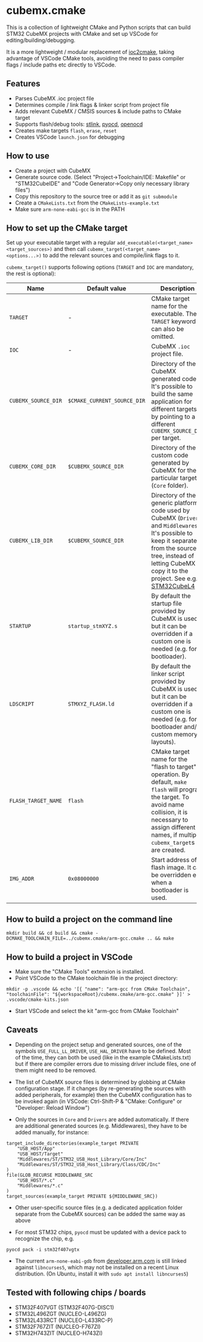 # cubemx.cmake

This is a collection of lightweight CMake and Python scripts that can build STM32 CubeMX projects with CMake and set up VSCode for editing/building/debugging.

It is a more lightweight / modular replacement of [ioc2cmake](https://github.com/patrislav1/ioc2cmake), taking advantage of VSCode CMake tools, avoiding the need to pass compiler flags / include paths etc directly to VSCode.

## Features

* Parses CubeMX .ioc project file
* Determines compile / link flags & linker script from project file
* Adds relevant CubeMX / CMSIS sources & include paths to CMake target
* Supports flash/debug tools: [stlink](https://github.com/stlink-org/stlink), [pyocd](https://github.com/pyocd/pyOCD), [openocd](https://github.com/ntfreak/openocd)
* Creates make targets `flash`, `erase`, `reset`
* Creates VSCode `launch.json` for debugging

## How to use

* Create a project with CubeMX
* Generate source code. (Select "Project->Toolchain/IDE: Makefile" or "STM32CubeIDE" and "Code Generator->Copy only necessary library files")
* Copy this repository to the source tree or add it as `git submodule`
* Create a `CMakeLists.txt` from the `CMakeLists-example.txt`
* Make sure `arm-none-eabi-gcc` is in the PATH

## How to set up the CMake target

Set up your executable target with a regular `add_executable(<target_name> <target_sources>)` and then call `cubemx_target(<target_name> <options...>)` to add the relevant sources and compile/link flags to it.

`cubemx_target()` supports following options (`TARGET` and `IOC` are mandatory, the rest is optional):

| Name              | Default value               | Description                                                                    |
|-------------------|-----------------------------|--------------------------------------------------------------------------------|
|`TARGET`           | -                           | CMake target name for the executable. The `TARGET` keyword can also be omitted.|
|`IOC`              | -                           | CubeMX `.ioc` project file.                                                    |
|`CUBEMX_SOURCE_DIR`| `$CMAKE_CURRENT_SOURCE_DIR` | Directory of the CubeMX generated code. It's possible to build the same application for different targets, by pointing to a different `CUBEMX_SOURCE_DIR` per target. |
|`CUBEMX_CORE_DIR`  | `$CUBEMX_SOURCE_DIR`        | Directory of the custom code generated by CubeMX for the particular target (`Core` folder). |
|`CUBEMX_LIB_DIR`   | `$CUBEMX_SOURCE_DIR`        | Directory of the generic platform code used by CubeMX (`Drivers` and `Middlewares`). It's possible to keep it separate from the source tree, instead of letting CubeMX copy it to the project. See e.g. [STM32CubeL4](https://github.com/STMicroelectronics/STM32CubeL4) |
|`STARTUP`          | `startup_stmXYZ.s`          | By default the startup file provided by CubeMX is used, but it can be overridden if a custom one is needed (e.g. for a bootloader).|
|`LDSCRIPT`         | `STMXYZ_FLASH.ld`           | By default the linker script provided by CubeMX is used, but it can be overridden if a custom one is needed (e.g. for a bootloader and/or custom memory layouts). |
|`FLASH_TARGET_NAME`| `flash`                     | CMake target name for the "flash to target" operation. By default, `make flash` will program the target. To avoid name collision, it is necessary to assign different names, if multiple `cubemx_target`s are created. |
|`IMG_ADDR`         | `0x08000000`                | Start address of flash image. It can be overridden e.g. when a bootloader is used. |

## How to build a project on the command line

```
mkdir build && cd build && cmake -DCMAKE_TOOLCHAIN_FILE=../cubemx.cmake/arm-gcc.cmake .. && make
```

## How to build a project in VSCode

* Make sure the "CMake Tools" extension is installed.
* Point VSCode to the CMake toolchain file in the project directory:
```
mkdir -p .vscode && echo '[{ "name": "arm-gcc from CMake Toolchain", "toolchainFile": "${workspaceRoot}/cubemx.cmake/arm-gcc.cmake" }]' > .vscode/cmake-kits.json
```
* Start VSCode and select the kit "arm-gcc from CMake Toolchain"

## Caveats

* Depending on the project setup and generated sources, one of the symbols `USE_FULL_LL_DRIVER`, `USE_HAL_DRIVER` have to be defined. Most of the time, they can both be used (like in the example CMakeLists.txt) but if there are compiler errors due to missing driver include files, one of them might need to be removed.

* The list of CubeMX source files is determined by globbing at CMake configuration stage. If it changes (by re-generating the sources with added peripherals, for example) then the CubeMX configuration has to be invoked again (in VSCode: Ctrl-Shift-P & "CMake: Configure" or "Developer: Reload Window")

* Only the sources in `Core` and `Drivers` are added automatically. If there are additional generated sources (e.g. Middlewares), they have to be added manually, for instance:
```
target_include_directories(example_target PRIVATE
    "USB_HOST/App"
    "USB_HOST/Target"
    "Middlewares/ST/STM32_USB_Host_Library/Core/Inc"
    "Middlewares/ST/STM32_USB_Host_Library/Class/CDC/Inc"
)
file(GLOB_RECURSE MIDDLEWARE_SRC
    "USB_HOST/*.c"
    "Middlewares/*.c"
)
target_sources(example_target PRIVATE ${MIDDLEWARE_SRC})
```

* Other user-specific source files (e.g. a dedicated application folder separate from the CubeMX sources) can be added the same way as above

* For most STM32 chips, `pyocd` must be updated with a device pack to recognize the chip, e.g.
```
pyocd pack -i stm32f407vgtx
```

* The current `arm-none-eabi-gdb` from [developer.arm.com](https://developer.arm.com/tools-and-software/open-source-software/developer-tools/gnu-toolchain/gnu-rm/downloads) is still linked against `libncurses5`, which may not be installed on a recent Linux distribution. (On Ubuntu, install it with `sudo apt install libncurses5`)

## Tested with following chips / boards

* STM32F407VGT (STM32F407G-DISC1)
* STM32L496ZGT (NUCLEO-L496ZG)
* STM32L433RCT (NUCLEO-L433RC-P)
* STM32F767ZIT (NUCLEO-F767ZI)
* STM32H743ZIT (NUCLEO-H743ZI)
